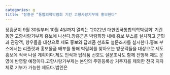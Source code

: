 ```yaml
---
categories: g
title: "장흥군 “통합의학박람회 기간 고향사랑기부제 홍보한다"
---
```

장흥군이 9월 30일부터 10월 4일까지 열리는 ‘2022년 대한민국통합의학박람회’ 기간 동안 고향사랑기부제 홍보에 나선다.장흥군은 박람회장 내에 홍보 부스를 설치하고 군민과 관광객, 향우들을 대상으로 제도 홍보와 답례품 선호도 설문조사를 실시한다.홍보 부스에서는 리플릿과 홍보물품 배부를 통해 박람회를 찾아오는 방문객들을 대상으로 제도 홍보에 적극 나설 계획이다.제도 인식과 답례품 선호도 설문조사도 함께 진행해 제도 운영에 반영할 예정이다.고향사랑기부제는 본인의 주민등록상 거주지를 제외한 전국 지자체로 기부가 가능한 제도다.법인은